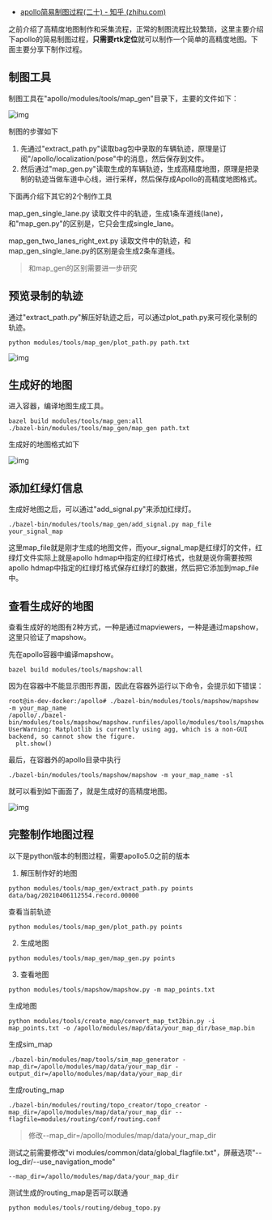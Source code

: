 - [apollo简易制图过程(二十) - 知乎 (zhihu.com)](https://zhuanlan.zhihu.com/p/358796415)

之前介绍了高精度地图制作和采集流程，正常的制图流程比较繁琐，这里主要介绍下apollo的简易制图过程，**只需要rtk定位**就可以制作一个简单的高精度地图。下面主要分享下制作过程。

## 制图工具

制图工具在"apollo/modules/tools/map_gen"目录下，主要的文件如下：

![img](https://pic3.zhimg.com/80/v2-0810dce12af98119c8851aa39632ed9a_720w.jpg)

制图的步骤如下

1. 先通过"extract_path.py"读取bag包中录取的车辆轨迹，原理是订阅"/apollo/localization/pose"中的消息，然后保存到文件。
2. 然后通过"map_gen.py"读取生成的车辆轨迹，生成高精度地图，原理是把录制的轨迹当做车道中心线，进行采样，然后保存成Apollo的高精度地图格式。

下面再介绍下其它的2个制作工具

map_gen_single_lane.py 读取文件中的轨迹，生成1条车道线(lane)，和"map_gen.py"的区别是，它只会生成single_lane。

map_gen_two_lanes_right_ext.py 读取文件中的轨迹，和map_gen_single_lane.py的区别是会生成2条车道线。

> 和map_gen的区别需要进一步研究

## 预览录制的轨迹

通过"extract_path.py"解压好轨迹之后，可以通过plot_path.py来可视化录制的轨迹。

```text
python modules/tools/map_gen/plot_path.py path.txt
```

![img](https://pic4.zhimg.com/80/v2-5840c382de64e87c9c1f45a273376b77_720w.jpg)



## 生成好的地图

进入容器，编译地图生成工具。

```text
bazel build modules/tools/map_gen:all
./bazel-bin/modules/tools/map_gen/map_gen path.txt
```

生成好的地图格式如下

![img](https://pic4.zhimg.com/80/v2-7fd0c8aad3e72862da19616889c13ec7_720w.jpg)



## 添加红绿灯信息

生成好地图之后，可以通过"add_signal.py"来添加红绿灯。

```text
./bazel-bin/modules/tools/map_gen/add_signal.py map_file your_signal_map
```

这里map_file就是刚才生成的地图文件，而your_signal_map是红绿灯的文件，红绿灯文件实际上就是apollo hdmap中指定的红绿灯格式，也就是说你需要按照apollo hdmap中指定的红绿灯格式保存红绿灯的数据，然后把它添加到map_file中。

## 查看生成好的地图

查看生成好的地图有2种方式，一种是通过mapviewers，一种是通过mapshow，这里只验证了mapshow。

先在apollo容器中编译mapshow。

```text
bazel build modules/tools/mapshow:all
```

因为在容器中不能显示图形界面，因此在容器外运行以下命令，会提示如下错误：

```text
root@in-dev-docker:/apollo# ./bazel-bin/modules/tools/mapshow/mapshow -m your_map_name  
/apollo/./bazel-bin/modules/tools/mapshow/mapshow.runfiles/apollo/modules/tools/mapshow/mapshow.py:119: UserWarning: Matplotlib is currently using agg, which is a non-GUI backend, so cannot show the figure.
  plt.show()
```

最后，在容器外的apollo目录中执行

```text
./bazel-bin/modules/tools/mapshow/mapshow -m your_map_name -sl
```

就可以看到如下画面了，就是生成好的高精度地图。

![img](https://pic1.zhimg.com/80/v2-0ce12ffb2a1b2c5af1bb8d178e5f53b8_720w.jpg)



## 完整制作地图过程

以下是python版本的制图过程，需要apollo5.0之前的版本

1. 解压制作好的地图

```text
python modules/tools/map_gen/extract_path.py points data/bag/20210406112554.record.00000
```

查看当前轨迹

```text
python modules/tools/map_gen/plot_path.py points 
```

2. 生成地图

```python3
python modules/tools/map_gen/map_gen.py points 
```

3. 查看地图

```text
python modules/tools/mapshow/mapshow.py -m map_points.txt
```

生成地图

```text
python modules/tools/create_map/convert_map_txt2bin.py -i map_points.txt -o /apollo/modules/map/data/your_map_dir/base_map.bin
```

生成sim_map

```text
./bazel-bin/modules/map/tools/sim_map_generator -map_dir=/apollo/modules/map/data/your_map_dir -output_dir=/apollo/modules/map/data/your_map_dir
```

生成routing_map

```text
./bazel-bin/modules/routing/topo_creator/topo_creator -map_dir=/apollo/modules/map/data/your_map_dir --flagfile=modules/routing/conf/routing.conf
```

> 修改--map_dir=/apollo/modules/map/data/your_map_dir

测试之前需要修改"vi modules/common/data/global_flagfile.txt"，屏蔽选项"--log_dir/--use_navigation_mode"

```text
--map_dir=/apollo/modules/map/data/your_map_dir
```

测试生成的routing_map是否可以联通

```python3
python modules/tools/routing/debug_topo.py
```
